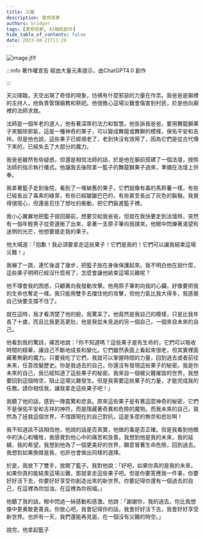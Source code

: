 ```yaml
---
title: 災難
description: 晝想夜夢
authors: bridger
tags: [晝想夜夢, AI輔助創作]
hide_table_of_contents: false
date: 2023-08-21T11:29
---
```


![image.jfif](https://e.brid.pw/i/2023/08/21/iof5kq-2.webp)


<!-- truncate -->
:::info 著作權宣告
經由大量元素提示，由ChatGPT4.0 創作  

:::

天災降臨，天空出現了奇怪的現象，彷彿有什麼邪惡的力量在作祟。我爸爸是廟裡的主持人，他負責管理廟務和祭祀。他很擔心這場災難會傷害到村民，於是他向廟裡的法師求救。

法師是一個年老的道人，他有著深厚的法力和智慧。他告訴我爸爸，要用舞龍獅果子來驅除邪氣，這是一種神奇的果子，可以變成舞龍或舞獅的模樣，保佑平安和吉祥。但是他也說，這些果子已經很老了，老到快沒有效用了，因為它們是從古代傳下來的，已經失去了大部分的魔力。

我爸爸雖然有些疑惑，但還是相信法師的話，於是他在廟前搭建了一個法壇，按照法師的指示執行儀式。他讓我去後院拿一籃子的舞龍獅果子過來，準備在法壇上供奉。

我拿著籃子走到後院，看到了一堆破舊的果子，它們就像有毒的馬鈴薯一樣，有些已經長出了毒素的綠芽，有些已經皺皺巴巴的，有些甚至長出了灰色的鬍鬚。我覺得很噁心，但還是忍住了想吐的衝動，把它們裝進籃子裡。

我小心翼翼地把籃子提回廟前，想要交給我爸爸。但就在我快要走到法壇時，突然有一個年輕男子從旁邊衝了出來，拿著一支原子筆向我撲來。他眼中閃爍著渴望和迷惘的光芒，他想要搶走我的果子。

他大喊道：「抱歉！我必須要拿走這些果子！它們是我的！它們可以讓我結束這場災難！」

我嚇了一跳，連忙後退了幾步，把籃子放在身後保護起來。我不明白他在說什麼，這些果子明明已經沒什麼用了，怎麼會讓他結束這場災難呢？

他不理會我的困惑，只顧著向我發動攻擊。他用原子筆刺向我的心臟，好像要把我的生命也奪走一樣。我只能用雙手去擋住他的攻擊，但他力氣比我大得多，我感覺自己快要支撐不住了。

就在這時，我才看清楚了他的臉，我驚呆了。他竟然是我自己的模樣，只是比我年長了十歲，而且比我更高更壯。他是我從未見過的另一個自己，一個來自未來的自己。

他看到我的驚訝，痛苦地說：「你不知道嗎？這些果子是有生命的，它們可以吸收時間的精華，讓自己不斷地成長和變化。它們雖然表面上看起來很老，但其實裡面藏著無窮的魔力。只要我吃了它們，我就可以掌握時間的力量，回到過去或者前往未來，任意改變歷史。你是我過去的自己，你還沒有發現這些果子的秘密。我是你未來的自己，我已經知道了這些果子的秘密。我來自一個被災難摧毀的世界，我想要回到這個時空，阻止這場災難發生。但是我需要這些果子的力量，才能完成我的任務。請你相信我，讓我拿走這些果子吧！」

我聽了他的話，感到一陣震驚和悲哀。原來這些果子是有著這麼神奇的秘密，它們不是保佑平安和吉祥的神符，而是隱藏著奇異和危險的魔物。而我未來的自己，竟然為了拯救這個世界，不惜跟現在的自己對抗，這是多麼的無奈和悲壯啊！

我不知道該不該相信他，他說的話是否真實，他做的事是否正確。但是我看到他眼中的決心和犧牲，我感覺到他心中的痛苦和良善。我想到他是我的未來，我的延續，我的希望。我想到他為了一個更美好的世界，願意冒著生命危險，回到過去。我想到如果換做是我，也許也會做出同樣的選擇。

於是，我放下了雙手，放開了籃子。我對他說：「好吧，如果你真的是我的未來，如果你真的能結束這場災難，那就拿走這些果子吧。但是你要答應我一件事，你要好好活下去，你要好好享受你創造出來的新世界。你要記得你還有一個過去的自己，在這裡為你加油，在這裡為你祝福。」

他聽了我的話，眼中閃過一絲感動和感激。他說：「謝謝你，我的過去。你比我想像中更勇敢更善良。你放心吧，我會記得你的話，我會好好活下去，我會好好享受新世界。也許有一天，我們還能再見面，在一個沒有災難的時空。」

說完，他拿起籃子